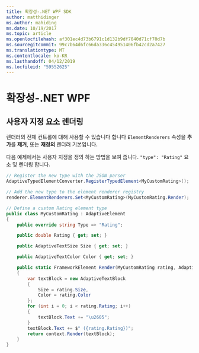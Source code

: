 ```yaml
---
title: 확장성-.NET WPF SDK
author: matthidinger
ms.author: mahiding
ms.date: 10/19/2017
ms.topic: article
ms.openlocfilehash: af301ec4d73b6791c1d132b9df7040d71cf70d7b
ms.sourcegitcommit: 99c7b64d6fc66da336c454951406fb42cd2a7427
ms.translationtype: MT
ms.contentlocale: ko-KR
ms.lasthandoff: 04/12/2019
ms.locfileid: "59552625"
---
```

# <a name="extensibility---net-wpf"></a>확장성-.NET WPF

## <a name="custom-element-rendering"></a>사용자 지정 요소 렌더링

렌더러의 전체 컨트롤에 대해 사용할 수 있습니다 합니다 `ElementRenderers` 속성을 **추가**를 **제거**, 또는 **재정의** 렌더러 기본입니다.

다음 예제에서는 사용자 지정을 정의 하는 방법을 보여 줍니다. `"type": "Rating"` 요소 및 렌더링 합니다.

```csharp
// Register the new type with the JSON parser
AdaptiveTypedElementConverter.RegisterTypedElement<MyCustomRating>();

// Add the new type to the element renderer registry
renderer.ElementRenderers.Set<MyCustomRating>(MyCustomRating.Render);

// Define a custom Rating element type
public class MyCustomRating : AdaptiveElement
{
    public override string Type => "Rating";

    public double Rating { get; set; }

    public AdaptiveTextSize Size { get; set; }

    public AdaptiveTextColor Color { get; set; }

    public static FrameworkElement Render(MyCustomRating rating, AdaptiveRenderContext context)
    {
        var textBlock = new AdaptiveTextBlock
        {
            Size = rating.Size,
            Color = rating.Color
        };
        for (int i = 0; i < rating.Rating; i++)
        {
            textBlock.Text += "\u2605";
        }
        textBlock.Text += $" ({rating.Rating})";
        return context.Render(textBlock);
    }
}
```
